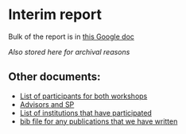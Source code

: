 
# Interim report

Bulk of the report is in [this Google doc](https://docs.google.com/document/d/1eszltZaH1MJWfLuoheHV-DYAbAgNwcH360R0C7wg_tk/edit)

_Also stored here for archival reasons_

## Other documents:

- [List of participants for both workshops](urssi_workshop_participants.pdf)
- [Advisors and SP](urssi_sp_ab.pdf)
- [List of institutions that have participated](institutions.txt)
- [bib file for any publications that we have written](papers.bib)
